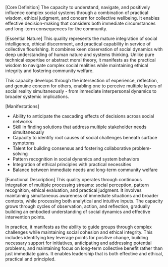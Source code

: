 [Core Definition]
The capacity to understand, navigate, and positively influence complex social systems through a combination of practical wisdom, ethical judgment, and concern for collective wellbeing. It enables effective decision-making that considers both immediate circumstances and long-term consequences for the community.

[Essential Nature]
This quality represents the mature integration of social intelligence, ethical discernment, and practical capability in service of collective flourishing. It combines keen observation of social dynamics with deep understanding of human nature and systems thinking. Unlike pure technical expertise or abstract moral theory, it manifests as the practical wisdom to navigate complex social realities while maintaining ethical integrity and fostering community welfare.

This capacity develops through the intersection of experience, reflection, and genuine concern for others, enabling one to perceive multiple layers of social reality simultaneously - from immediate interpersonal dynamics to broader systemic implications.

[Manifestations]
- Ability to anticipate the cascading effects of decisions across social networks
- Skill in finding solutions that address multiple stakeholder needs simultaneously
- Capacity to identify root causes of social challenges beneath surface symptoms
- Talent for building consensus and fostering collaborative problem-solving
- Pattern recognition in social dynamics and system behaviors
- Integration of ethical principles with practical necessities
- Balance between immediate needs and long-term community welfare

[Functional Description]
This quality operates through continuous integration of multiple processing streams: social perception, pattern recognition, ethical evaluation, and practical judgment. It involves maintaining simultaneous awareness of immediate situations and broader contexts, while processing both analytical and intuitive inputs. The capacity grows through cycles of observation, action, and reflection, gradually building an embodied understanding of social dynamics and effective intervention points.

In practice, it manifests as the ability to guide groups through complex challenges while maintaining social cohesion and ethical integrity. This includes identifying key leverage points for positive change, building necessary support for initiatives, anticipating and addressing potential problems, and maintaining focus on long-term collective benefit rather than just immediate gains. It enables leadership that is both effective and ethical, practical and principled.